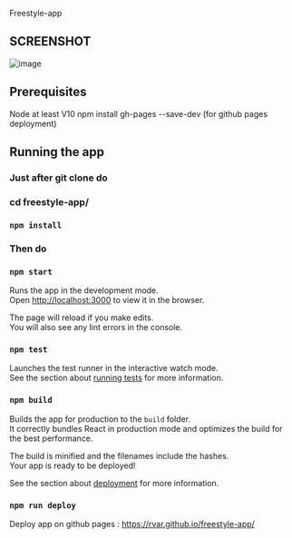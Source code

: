 Freestyle-app

## SCREENSHOT

![image](https://user-images.githubusercontent.com/5542529/86745421-a3628380-c03a-11ea-9cb0-2c87ce1c7d99.png)

## Prerequisites

Node at least V10
npm install gh-pages --save-dev (for github pages deployment)

## Running the app

### Just after git clone do
### cd freestyle-app/
### `npm install`

### Then do
### `npm start`

Runs the app in the development mode.<br />
Open [http://localhost:3000](http://localhost:3000) to view it in the browser.

The page will reload if you make edits.<br />
You will also see any lint errors in the console.

### `npm test`

Launches the test runner in the interactive watch mode.<br />
See the section about [running tests](https://facebook.github.io/create-react-app/docs/running-tests) for more information.

### `npm build`

Builds the app for production to the `build` folder.<br />
It correctly bundles React in production mode and optimizes the build for the best performance.

The build is minified and the filenames include the hashes.<br />
Your app is ready to be deployed!

See the section about [deployment](https://facebook.github.io/create-react-app/docs/deployment) for more information.

### `npm run deploy`

Deploy app on github pages : https://rvar.github.io/freestyle-app/
